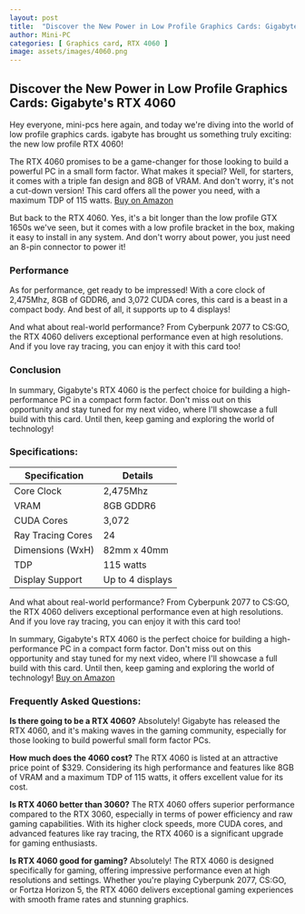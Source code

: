 ```yaml
---
layout: post
title:  "Discover the New Power in Low Profile Graphics Cards: Gigabyte's RTX 4060"
author: Mini-PC
categories: [ Graphics card, RTX 4060 ]
image: assets/images/4060.png
---
```


## Discover the New Power in Low Profile Graphics Cards: Gigabyte's RTX 4060

Hey everyone, mini-pcs here again, and today we're diving into the world of low profile graphics cards.  igabyte has brought us something truly exciting: the new low profile RTX 4060!


The RTX 4060 promises to be a game-changer for those looking to build a powerful PC in a small form factor. What makes it special? Well, for starters, it comes with a triple fan design and 8GB of VRAM. And don't worry, it's not a cut-down version! This card offers all the power you need, with a maximum TDP of 115 watts.  [Buy on Amazon](https://amzn.to/42sYCeh)


But back to the RTX 4060. Yes, it's a bit longer than the low profile GTX 1650s we've seen, but it comes with a low profile bracket in the box, making it easy to install in any system. And don't worry about power, you just need an 8-pin connector to power it!

### Performance

As for performance, get ready to be impressed! With a core clock of 2,475Mhz, 8GB of GDDR6, and 3,072 CUDA cores, this card is a beast in a compact body. And best of all, it supports up to 4 displays!

And what about real-world performance? From Cyberpunk 2077 to CS:GO, the RTX 4060 delivers exceptional performance even at high resolutions. And if you love ray tracing, you can enjoy it with this card too!

### Conclusion

In summary, Gigabyte's RTX 4060 is the perfect choice for building a high-performance PC in a compact form factor. Don't miss out on this opportunity and stay tuned for my next video, where I'll showcase a full build with this card. Until then, keep gaming and exploring the world of technology!



### Specifications:

| Specification       | Details                                      |
|---------------------|----------------------------------------------|
| Core Clock          | 2,475Mhz                                     |
| VRAM                | 8GB GDDR6                                    |
| CUDA Cores          | 3,072                                        |
| Ray Tracing Cores   | 24                                           |
| Dimensions (WxH)    | 82mm x 40mm                                  |
| TDP                 | 115 watts                                    |
| Display Support     | Up to 4 displays                             |

And what about real-world performance? From Cyberpunk 2077 to CS:GO, the RTX 4060 delivers exceptional performance even at high resolutions. And if you love ray tracing, you can enjoy it with this card too!

In summary, Gigabyte's RTX 4060 is the perfect choice for building a high-performance PC in a compact form factor. Don't miss out on this opportunity and stay tuned for my next video, where I'll showcase a full build with this card. Until then, keep gaming and exploring the world of technology! [Buy on Amazon](https://amzn.to/42sYCeh)


### Frequently Asked Questions:

**Is there going to be a RTX 4060?**
Absolutely! Gigabyte has released the RTX 4060, and it's making waves in the gaming community, especially for those looking to build powerful small form factor PCs.

**How much does the 4060 cost?**
The RTX 4060 is listed at an attractive price point of $329. Considering its high performance and features like 8GB of VRAM and a maximum TDP of 115 watts, it offers excellent value for its cost.

**Is RTX 4060 better than 3060?**
The RTX 4060 offers superior performance compared to the RTX 3060, especially in terms of power efficiency and raw gaming capabilities. With its higher clock speeds, more CUDA cores, and advanced features like ray tracing, the RTX 4060 is a significant upgrade for gaming enthusiasts.

**Is RTX 4060 good for gaming?**
Absolutely! The RTX 4060 is designed specifically for gaming, offering impressive performance even at high resolutions and settings. Whether you're playing Cyberpunk 2077, CS:GO, or Fortza Horizon 5, the RTX 4060 delivers exceptional gaming experiences with smooth frame rates and stunning graphics.




